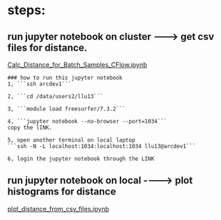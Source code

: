 # steps:
## run jupyter notebook on cluster  ---> get csv files for distance. 
[Calc_Distance_for_Batch_Samples_CFlow.ipynb](https://github.com/MiaLinlinLu/CompareModelResults/blob/main/Calc_Distance_for_Batch_Samples_CFlow.ipynb)

    ### how to run this jupyter notebook
    1, ```ssh arcdev1```
    
    2, ```cd /data/users2/llu13```
    
    3, ```module load freesurfer/7.3.2```
    
    4, ```jupyter notebook --no-browser --port=1034```
    copy the lINK.
    
    5, open another terminal on local laptop
    ```ssh -N -L localhost:1034:localhost:1034 llu13@arcdev1```
    
    6, login the jupyter notebook through the LINK
    
    
 ## run jupyter notebook on local ----> plot histograms for distance

[plot_distance_from_csv_files.ipynb](https://github.com/MiaLinlinLu/CompareModelResults/blob/main/plot_distance_from_csv_files.ipynb)
    
   



